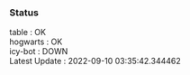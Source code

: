 ### Status


table : OK  
hogwarts : OK  
icy-bot : DOWN  
Latest Update : 2022-09-10 03:35:42.344462
